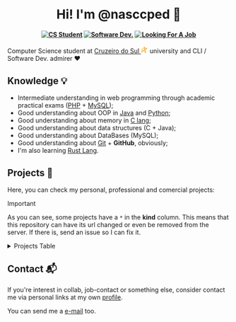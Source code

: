 <h1 align="center">Hi! I'm @nasccped 👋</h1>

<!-- showing badges -->
<h4 align="center">

[![CS Student][cs-student]](#)
[![Software Dev.][software-dev]](#)
[![Looking For A Job][looking-for-a-job]](#)

</h4>

Computer Science student at
[Cruzeiro do Sul <img src="./assets/logo-cruzeiro_do_sul.png"
style="height:1rem"
alt="Cruzeiro do Sul logo">][cruzeiro-do-sul-website] university and
CLI / Software Dev. admirer ❤️



Knowledge 💡
-----------

- Intermediate understanding in web programming through academic
  practical exams ([PHP][php-link] + [MySQL][mysql-link]);
- Good understanding about OOP in [Java][java-link] and
  [Python][python-link];
- Good understanding about memory in [C lang][c-link];
- Good understanding about data structures (C + Java);
- Good understanding about DataBases (MySQL);
- Good understanding about [Git][git-link] + **GitHub**, obviously;
- I'm also learning [Rust Lang][rust-link].



Projects 💎
----------

Here, you can check my personal, professional and comercial projects:

> [!IMPORTANT]
>
> As you can see, some projects have a `*` in the **kind** column.
> This means that this repository can have its url changed or even be
> removed from the server. If there is, send an issue so I can fix
> it.

<details>
  <summary>Projects Table</summary>
<br>

| Project Name + Link             | Project Description                                | Kind                  |
| :------------------------------ | :------------------------------------------------- | :-------------------- |
| 🥇 [Kojamp Man][kojamp-man]     | Kotlin/Java mini project manager                   |  Personal / Comercial |
| 🥈 [GPTheme Plus][gptheme-plus] | VS Code theme                                      | *Personal / Comercial |
| 🥉 [Tic Tac Low][tic-tac-low]   | a low level tic-tac-toe game                       |  Personal             |
| [PyCriptoNita][pycriptonita]    | Python script designed to encrypt and decrypt text | *Contribution         |

</details>



Contact 📬
---------

If you're interest in collab, job-contact or something else, consider
contact me via personal links at my own [profile][my-profile].

You can send me a [e-mail][send-me-email] too.



<!-- badges area -->
[cs-student]: https://img.shields.io/badge/cs_student-F28A17?style=for-the-badge
[software-dev]: https://img.shields.io/badge/software%20dev.-C24444?style=for-the-badge
[looking-for-a-job]: https://img.shields.io/badge/looking_for_a_job-4477B2?style=for-the-badge

<!-- resource links -->
[cruzeiro-do-sul-website]: https://www.cruzeirodosul.edu.br/
[php-link]: https://www.php.net/
[mysql-link]: https://www.mysql.com/
[python-link]: https://www.python.org/
[java-link]: https://www.java.com/en/
[c-link]: https://www.w3schools.com/c/
[git-link]: https://git-scm.com/
[rust-link]: https://www.rust-lang.org/

<!-- project links -->
[kojamp-man]: https://github.com/nasccped/kojamp-man
[gptheme-plus]: https://github.com/nasccped/vsc-gptheme-plus-extension
[tic-tac-low]: https://github.com/nasccped/tic-tac-low
[pycriptonita]: https://github.com/Felici4no/PyCriptoNita

<!-- contact links -->
[my-profile]: https://github.com/nasccped
[send-me-email]: mailto:pdbt.contact@gmail.com?subject=Put%20the%20Message%20title%20here%20%E2%9C%8D%EF%B8%8F&body=Don't%20forget%20to%20add...%20well...%20the%20message%20%F0%9F%98%85
